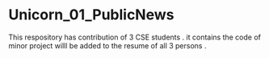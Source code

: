 # Unicorn_01_PublicNews
This respository has contribution of 3 CSE students .  it contains the code of minor project willl be added to the resume of all 3 persons .
